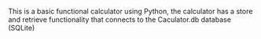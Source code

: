 This is a basic functional calculator using Python, the calculator has a store and retrieve functionality that connects to the Caculator.db database (SQLite)
